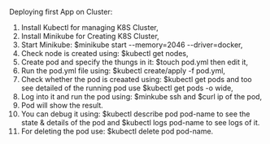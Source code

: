 Deploying first App on Cluster:

1. Install Kubectl for managing K8S Cluster,
2. Install Minikube for Creating K8S Cluster,
3. Start Minikube: $minikube start --memory=2046 --driver=docker,
4. Check node is created using: $kubectl get nodes,
5. Create pod and specify the thungs in it: $touch pod.yml then edit it,
6. Run the pod.yml file using: $kubectl create/apply -f pod.yml,
7. Check whether the pod is creaated using: $kubectl get pods and too see detailed of the running pod use $kubectl get pods -o wide,
8. Log into it and run the pod using: $minkube ssh and $curl ip of the pod,
9. Pod will show the result.
10. You can debug it using: $kubectl describe pod pod-name to see the state & details of the pod and $kubectl logs pod-name to see logs of it.
11. For deleting the pod use: $kubectl delete pod pod-name.
